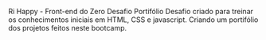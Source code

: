 Ri Happy - Front-end do Zero
Desafio Portifólio
Desafio criado para treinar os conhecimentos iniciais em HTML, CSS e javascript. Criando um portifólio dos projetos feitos neste bootcamp.
